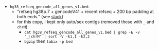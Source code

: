 - `hg38_refseq_gencode_all_genes_v1.bed`:
  - "refseq hg38p.7 + gencodeV41 + recent refseq + 200 bp padding at both ends."
    (see [slack](https://umccr.slack.com/archives/C025TLC7D/p1659576393355259?thread_ts=1659521772.764189&cid=C025TLC7D))
  - for this copy, I kept only auto/sex contigs (removed those with `_` and `chrM`):
    - `cat hg38_refseq_gencode_all_genes_v1.bed | grep -E -v "_|chrM" | sort -V -k1,1 -k2,2`
    - `bgzip` then `tabix -p bed`


